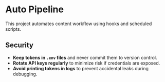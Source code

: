 # Auto Pipeline

This project automates content workflow using hooks and scheduled scripts.

## Security

- **Keep tokens in `.env` files** and never commit them to version control.
- **Rotate API keys regularly** to minimize risk if credentials are exposed.
- **Avoid printing tokens in logs** to prevent accidental leaks during debugging.

